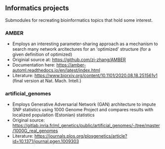 ## Informatics projects
Submodules for recreating bioinformatics topics that hold some interest. 

### AMBER
 - Employs an interesting parameter-sharing approach as a mechanism to search many network arcitectures for an 'optimized' structure (for a given definition of optimized)  
 - Originial source at: https://github.com/zj-zhang/AMBER  
 - Documentation here: https://amber-automl.readthedocs.io/en/latest/index.html  
 - Literature: https://www.biorxiv.org/content/10.1101/2020.08.18.251561v1 (final version at Nat. Mach. Intell.)

 ### artificial_genomes
 - Employs Generative Adversarial Network (GAN) architecture to impute SNP statistics using 1000 Genome Project and compares results with localized population (Estonian) statistics
 - Original source: https://gitlab.inria.fr/ml_genetics/public/artificial_genomes/-/tree/master/1000G_real_genomes
 - Literature: https://journals.plos.org/plosgenetics/article?id=10.1371/journal.pgen.1009303

